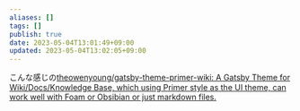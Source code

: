 ```yaml
---
aliases: []
tags: []
publish: true
date: 2023-05-04T13:01:49+09:00
updated: 2023-05-04T13:02:05+09:00
---
```


こんな感じの[theowenyoung/gatsby\-theme\-primer\-wiki: A Gatsby Theme for Wiki/Docs/Knowledge Base, which using Primer style as the UI theme, can work well with Foam or Obsibian or just markdown files\.](https://github.com/theowenyoung/gatsby-theme-primer-wiki)
